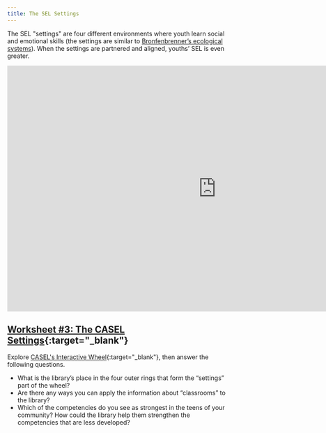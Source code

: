 ```yaml
---
title: The SEL Settings
---
```


The SEL "settings" are four different environments where youth learn social and emotional skills (the settings are similar to [Bronfenbrenner’s ecological systems](2002-05-01-Bronfenbrenners-Ecological-Model)). When the settings are partnered and aligned, youths’ SEL is even greater. 

<!--
<table class="updatedcolor">
	<tr><th bgcolor="#85c0fe">Classrooms</th><td>Classrooms can foster SEL through explicit instruction and curriculum, but also by fostering a classroom climate that models and scaffolds the five competencies. Although classrooms are formal learning environments, some of the ways they can support SEL are relevant to learning that is sponsored by or takes place in the library, or any learning that involves interaction with library staff.
</td></tr>

<tr><th bgcolor="lightpink">Schools</th><td>Schools support SEL by implementing policies and practices that encourage and provide resources for SEL, and providing opportunities for SEL outside of the direct classroom learning experience. Similarly, library management and administration should be key supporters of teen services’ efforts. 
	</td></tr>
	<tr><th bgcolor="#fffd86">Families & Caregivers</th><td>Families and caregivers are typically the biggest influence on youths’ SEL. CASEL emphasizes that families and caregivers are important stakeholders in a school’s SEL efforts.</td></tr>
<tr><th bgcolor="#85c0fe">Communities</th><td>Community organizations and other community partners should communicate with schools and with each other and align their efforts to have the greatest impact on youth. 

</td></tr>

</table>
-->

<iframe src="https://connectedlib.ischool.uw.edu/wp-admin/admin-ajax.php?action=h5p_embed&id=10" width="958" height="564" frameborder="0" allowfullscreen="allowfullscreen" title="SEL Settings"></iframe><script src="https://connectedlib.ischool.uw.edu/wp-content/plugins/h5p/h5p-php-library/js/h5p-resizer.js" charset="UTF-8"></script>


<div class="callout activity" markdown="1">

## [Worksheet #3: The CASEL Settings](https://docs.google.com/document/d/1PZJ_VmpqentsoFv__xt5jRH5g8Ta0u4-2i3XAW4HuKU/edit#heading=h.q0jrmlw992w9){:target="_blank"}

Explore [CASEL's Interactive Wheel](https://casel.org/fundamentals-of-sel/what-is-the-casel-framework/#interactive-casel-wheel){:target="_blank"}, then answer the following questions. 

* What is the library’s place in the four outer rings that form the “settings” part of the wheel? 
* Are there any ways you can apply the information about “classrooms” to the library? 
* Which of the competencies do you see as strongest in the teens of your community? How could the library help them strengthen the competencies that are less developed? 

</div>